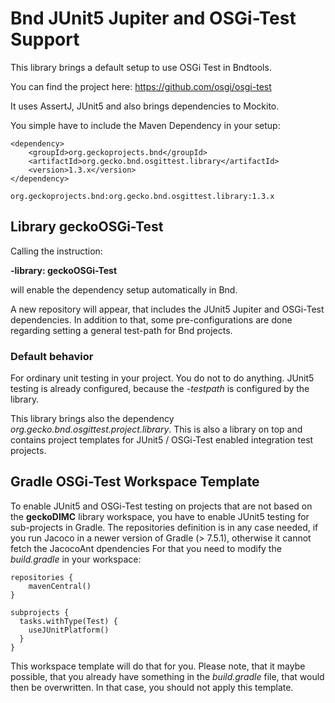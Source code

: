 # Bnd JUnit5 Jupiter and OSGi-Test Support

This library brings a default setup to use OSGi Test in Bndtools.

You can find the project here:
https://github.com/osgi/osgi-test

It uses AssertJ, JUnit5 and also brings dependencies to Mockito.

You simple have to include the Maven Dependency in your setup:

```
<dependency>
	<groupId>org.geckoprojects.bnd</groupId>
	<artifactId>org.gecko.bnd.osgittest.library</artifactId>
	<version>1.3.x</version>
</dependency>

org.geckoprojects.bnd:org.gecko.bnd.osgittest.library:1.3.x
```
## Library geckoOSGi-Test

Calling the instruction:

**-library: geckoOSGi-Test**

will enable the dependency setup automatically in Bnd.

A new repository will appear, that includes the JUnit5 Jupiter and OSGi-Test dependencies. In addition to that, some pre-configurations are done regarding setting a general test-path for Bnd projects.

### Default behavior

For ordinary unit testing in your project. You do not to do anything. JUnit5 testing is already configured, because the *-testpath* is configured by the library.

This library brings also the dependency *org.gecko.bnd.osgittest.project.library*. This is also a library on top and contains project templates for JUnit5 / OSGi-Test enabled integration test projects.

## Gradle OSGi-Test Workspace Template

To enable JUnit5 and OSGi-Test testing on projects that are not based on the **geckoDIMC** library workspace, you have to enable JUnit5 testing for sub-projects in Gradle. The repositories definition is in any case needed, if you run Jacoco in a newer version of Gradle (> 7.5.1), otherwise it cannot fetch the JacocoAnt dpendencies
For that you need to modify the *build.gradle* in your workspace:

```
repositories {
    mavenCentral()
}

subprojects {
  tasks.withType(Test) {
    useJUnitPlatform()
  }
}
```

This workspace template will do that for you. Please note, that it maybe possible, that you already have something in the *build.gradle* file, that would then be overwritten. In that case, you should not apply this template.